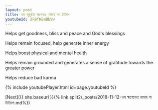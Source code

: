 ```yaml
---
layout: post
title: ওম মুহুর্থহা ক্ষপেভ্যঃ নামায গা টাইমস
youtubeId: 2FBfHEmBbVw
---
```

 
 
Helps get goodness, bliss and peace and God's blessings
 
Helps remain focused, help generate inner energy 
 
Helps boost physical and mental health 
 
Helps remain grounded and generates a sense of gratitude towards the greater power 
 
Helps reduce bad karma
 
 
 
 


{% include youtubePlayer.html id=page.youtubeId %}
 
[Next]({{ site.baseurl }}{% link  split2/_posts/2018-11-12-ওম হ্মণেভ্যো নামায গা টাইমস.md%})
 
